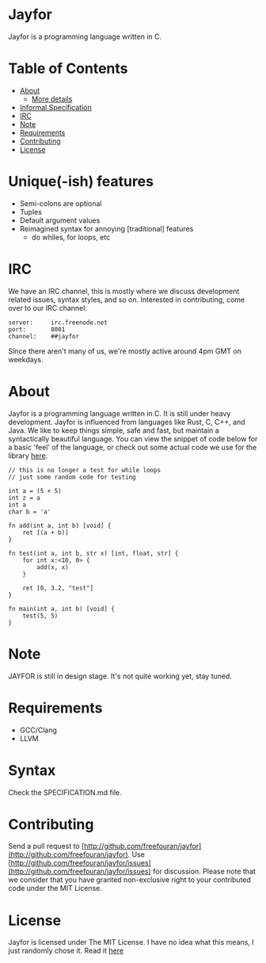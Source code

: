 # Jayfor
Jayfor is a programming language written in C.

# Table of Contents
* [About](#about)
  * [More details](JAYFOR.md)
* [Informal Specification](SPECIFICATION.md)
* [IRC](#IRC)
* [Note](#note)
* [Requirements](#requirements)
* [Contributing](#contributing)
* [License](#license)

# Unique(-ish) features
* Semi-colons are optional
* Tuples
* Default argument values
* Reimagined syntax for annoying [traditional] features
  * do whiles, for loops, etc

# <a name="IRC"></a>IRC
We have an IRC channel, this is mostly where we discuss development related
issues, syntax styles, and so on. Interested in contributing, come over
to our IRC channel:

    server:     irc.freenode.net
    port:       8001
    channel:    ##jayfor

Since there aren't many of us, we're mostly active around 4pm GMT on weekdays.

# <a name="about"></a>About
Jayfor is a programming language written in C. It is still under
heavy development. Jayfor is influenced from languages like Rust,
C, C++, and Java. We like to keep things simple, safe and fast,
but maintain a syntactically beautiful language.
You can view the snippet of code below for a basic 'feel' of the language,
or check out some actual code we use for the library [here](libs/math.j4).

    // this is no longer a test for while loops
    // just some random code for testing

    int a = (5 + 5)
    int z = a
    int a
    char b = 'a'

    fn add(int a, int b) [void] {
        ret [(a + b)]
    }

    fn test(int a, int b, str x) [int, float, str] {
        for int x:<10, 0> {
            add(x, x)
        }

        ret [0, 3.2, "test"]
    }

    fn main(int a, int b) [void] {
        test(5, 5)
    }

# <a name="note"></a>Note
JAYFOR is still in design stage. It's not quite working yet, stay tuned.

# <a name="requirements"></a>Requirements
* GCC/Clang
* LLVM

# <a name="syntax"></a>Syntax
Check the SPECIFICATION.md file.

# <a name="contributing"></a>Contributing
Send a pull request to [http://github.com/freefouran/jayfor](http://github.com/freefouran/jayfor). Use [http://github.com/freefouran/jayfor/issues](http://github.com/freefouran/jayfor/issues) for discussion. Please note that we consider that you have granted non-exclusive right to your contributed code under the MIT License.

# <a name="license"></a>License
Jayfor is licensed under The MIT License. I have no idea
what this means, I just randomly chose it. Read it [here](LICENSE.md)
